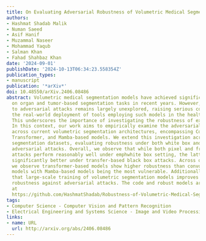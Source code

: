 ```yaml
---
title: On Evaluating Adversarial Robustness of Volumetric Medical Segmentation Models
authors:
- Hashmat Shadab Malik
- Numan Saeed
- Asif Hanif
- Muzammal Naseer
- Mohammad Yaqub
- Salman Khan
- Fahad Shahbaz Khan
date: '2024-09-01'
publishDate: '2024-10-13T06:34:23.558354Z'
publication_types:
- manuscript
publication: '*arXiv*'
doi: 10.48550/arXiv.2406.08486
abstract: Volumetric medical segmentation models have achieved significant success
  on organ and tumor-based segmentation tasks in recent years. However, their vulnerability
  to adversarial attacks remains largely unexplored, raising serious concerns regarding
  the real-world deployment of tools employing such models in the healthcare sector.
  This underscores the importance of investigating the robustness of existing models.
  In this context, our work aims to empirically examine the adversarial robustness
  across current volumetric segmentation architectures, encompassing Convolutional,
  Transformer, and Mamba-based models. We extend this investigation across four volumetric
  segmentation datasets, evaluating robustness under both white box and black box
  adversarial attacks. Overall, we observe that while both pixel and frequency-based
  attacks perform reasonably well under emphwhite box setting, the latter performs
  significantly better under transfer-based black box attacks. Across our experiments,
  we observe transformer-based models show higher robustness than convolution-based
  models with Mamba-based models being the most vulnerable. Additionally, we show
  that large-scale training of volumetric segmentation models improves the model's
  robustness against adversarial attacks. The code and robust models are available
  at 
  https://github.com/HashmatShadab/Robustness-of-Volumetric-Medical-Segmentation-Models.
tags:
- Computer Science - Computer Vision and Pattern Recognition
- Electrical Engineering and Systems Science - Image and Video Processing
links:
- name: URL
  url: http://arxiv.org/abs/2406.08486
---
```

